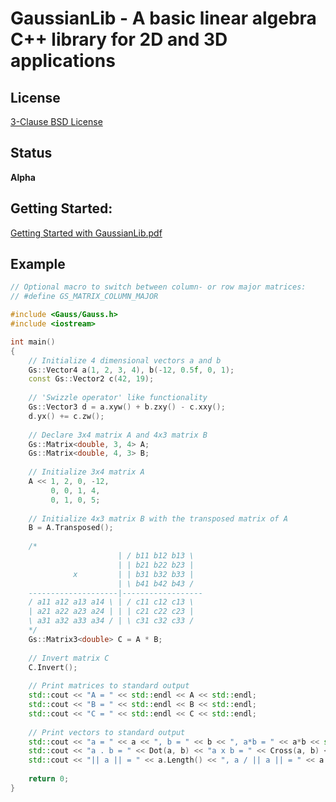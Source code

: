 GaussianLib - A basic linear algebra C++ library for 2D and 3D applications
===========================================================================

License
-------

[3-Clause BSD License](https://github.com/LukasBanana/GaussianLib/blob/master/LICENSE.txt)

Status
------

**Alpha**

Getting Started:
----------------
[Getting Started with GaussianLib.pdf](https://github.com/LukasBanana/GaussianLib/blob/master2/docu/GettingStarted/Getting%20Started%20with%20GaussianLib.pdf)

Example
-------

```cpp
// Optional macro to switch between column- or row major matrices:
// #define GS_MATRIX_COLUMN_MAJOR

#include <Gauss/Gauss.h>
#include <iostream>

int main()
{
    // Initialize 4 dimensional vectors a and b
    Gs::Vector4 a(1, 2, 3, 4), b(-12, 0.5f, 0, 1);
    const Gs::Vector2 c(42, 19);
    
    // 'Swizzle operator' like functionality
    Gs::Vector3 d = a.xyw() + b.zxy() - c.xxy();
    d.yx() += c.zw();
    
    // Declare 3x4 matrix A and 4x3 matrix B
    Gs::Matrix<double, 3, 4> A;
    Gs::Matrix<double, 4, 3> B;
    
    // Initialize 3x4 matrix A
    A << 1, 2, 0, -12,
         0, 0, 1, 4,
         0, 1, 0, 5;
         
    // Initialize 4x3 matrix B with the transposed matrix of A
    B = A.Transposed();
    
    /*
                        | / b11 b12 b13 \
                        | | b21 b22 b23 |
              x         | | b31 b32 b33 |
                        | \ b41 b42 b43 /
    --------------------|------------------
    / a11 a12 a13 a14 \ | / c11 c12 c13 \
    | a21 a22 a23 a24 | | | c21 c22 c23 |
    \ a31 a32 a33 a34 / | \ c31 c32 c33 /
    */
    Gs::Matrix3<double> C = A * B;
    
    // Invert matrix C
    C.Invert();
    
    // Print matrices to standard output
    std::cout << "A = " << std::endl << A << std::endl;
    std::cout << "B = " << std::endl << B << std::endl;
    std::cout << "C = " << std::endl << C << std::endl;
    
    // Print vectors to standard output
    std::cout << "a = " << a << ", b = " << b << ", a*b = " << a*b << std::endl;
    std::cout << "a . b = " << Dot(a, b) << "a x b = " << Cross(a, b) << std::endl;
    std::cout << "|| a || = " << a.Length() << ", a / || a || = " << a.Normalized() << std::endl;
    
    return 0;
}
```


